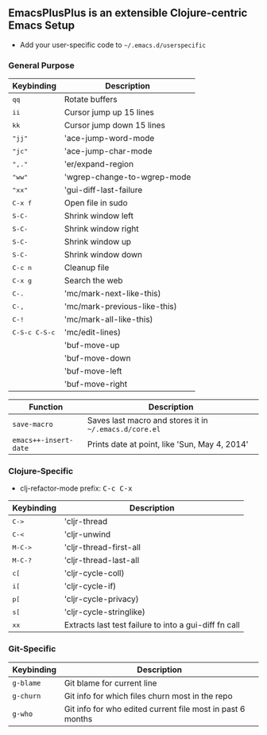EmacsPlusPlus is an extensible Clojure-centric Emacs Setup
----------------------------------------------

* Add your user-specific code to `~/.emacs.d/userspecific`

### General Purpose

Keybinding         | Description
-------------------|------------------------------------------------------------
<kbd>qq</kbd> | Rotate buffers
<kbd>ii</kbd> | Cursor jump up 15 lines
<kbd>kk</kbd> | Cursor jump down 15 lines
<kbd>"jj"</kbd> | 'ace-jump-word-mode
<kbd>"jc"</kbd> | 'ace-jump-char-mode
<kbd>",."</kbd> | 'er/expand-region
<kbd>"ww"</kbd> | 'wgrep-change-to-wgrep-mode
<kbd>"xx"</kbd> | 'gui-diff-last-failure
<kbd>C-x f</kbd> | Open file in sudo
<kbd>S-C-<left></kbd> | Shrink window left
<kbd>S-C-<right></kbd> | Shrink window right
<kbd>S-C-<up></kbd> | Shrink window up
<kbd>S-C-<down></kbd> | Shrink window down
<kbd>C-c n</kbd> | Cleanup file
<kbd>C-x g</kbd> | Search the web
<kbd>C-.</kbd> | 'mc/mark-next-like-this)
<kbd>C-,</kbd> | 'mc/mark-previous-like-this)
<kbd>C-!</kbd> | 'mc/mark-all-like-this)
<kbd>C-S-c C-S-c</kbd> | 'mc/edit-lines)
<kbd><S-up></kbd>    | 'buf-move-up
<kbd><S-down></kbd>  | 'buf-move-down
<kbd><S-left></kbd>  | 'buf-move-left
<kbd><S-right></kbd> | 'buf-move-right

Function        | Description
----------------|---------------------------------------------------------------
`save-macro` | Saves last macro and stores it in `~/.emacs.d/core.el`
`emacs++-insert-date` | Prints date at point, like 'Sun, May  4, 2014'

### Clojure-Specific

* clj-refactor-mode prefix: <kbd>C-c C-x</kbd>

Keybinding       | Description
----------------|---------------------------------------------------------------
<kbd>C-></kbd> | 'cljr-thread
<kbd>C-<</kbd> | 'cljr-unwind
<kbd>M-C-></kbd> | 'cljr-thread-first-all
<kbd>M-C-?</kbd> | 'cljr-thread-last-all
<kbd>c[</knd> | 'cljr-cycle-coll)
<kbd>i[</knd> | 'cljr-cycle-if)
<kbd>p[</knd> | 'cljr-cycle-privacy)
<kbd>s[</knd> | 'cljr-cycle-stringlike)
<kbd>xx</kbd> | Extracts last test failure to into a gui-diff fn call

### Git-Specific

Keybinding       | Description
----------------|---------------------------------------------------------------
`g-blame` | Git blame for current line
`g-churn` | Git info for which files churn most in the repo
`g-who`   | Git info for who edited current file most in past 6 months
